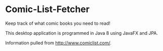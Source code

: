 # Comic-List-Fetcher

Keep track of what comic books you need to read!

This desktop application is programmed in Java 8 using JavaFX and JPA.

Information pulled from http://www.comiclist.com/.
